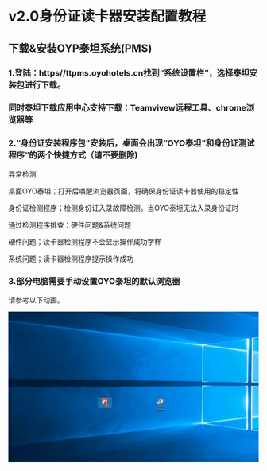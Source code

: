 # v2.0身份证读卡器安装配置教程

## 下载&安装OYP泰坦系统\(PMS\)

### 1.登陆：https//ttpms.oyohotels.cn找到“系统设置栏”，选择泰坦安装包进行下载。

### **同时泰坦下载应用中心支持下载：Teamvivew远程工具、chrome浏览器等**

### 2.“身份证安装程序包”安装后，桌面会出现“OYO泰坦”和身份证测试程序“的两个快捷方式（请不要删除\)

异常检测

桌面OYO泰坦；打开后唤醒浏览器页面，将确保身份证读卡器使用的稳定性

身份证检测程序；检测身份证入录故障检测。当OYO泰坦无法入录身份证时

通过检测程序排查：硬件问题&系统问题

硬件问题；读卡器检测程序不会显示操作成功字样

系统问题；读卡器检测程序提示操作成功

### 3.部分电脑需要手动设置OYO泰坦的默认浏览器

请参考以下动画。

![](../.gitbook/assets/1.0-tai-tan-bian-geng-2.0-tai-tan-ye-mian.gif)

## 









